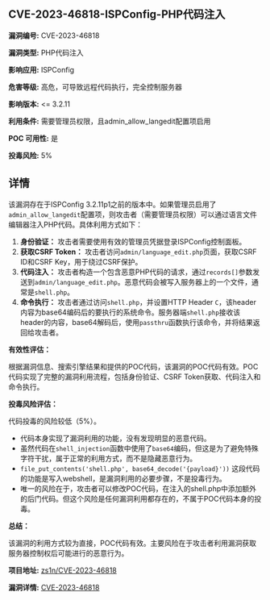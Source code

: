 ## CVE-2023-46818-ISPConfig-PHP代码注入

**漏洞编号:** CVE-2023-46818

**漏洞类型:** PHP代码注入

**影响应用:** ISPConfig

**危害等级:** 高危，可导致远程代码执行，完全控制服务器

**影响版本:** <= 3.2.11

**利用条件:** 需要管理员权限，且admin_allow_langedit配置项启用

**POC 可用性:** 是

**投毒风险:** 5%

## 详情

该漏洞存在于ISPConfig 3.2.11p1之前的版本中。如果管理员启用了`admin_allow_langedit`配置项，则攻击者（需要管理员权限）可以通过语言文件编辑器注入PHP代码。具体利用方式如下：

1.  **身份验证：** 攻击者需要使用有效的管理员凭据登录ISPConfig控制面板。
2.  **获取CSRF Token：** 攻击者访问`admin/language_edit.php`页面，获取CSRF ID和CSRF Key，用于绕过CSRF保护。
3.  **代码注入：** 攻击者构造一个包含恶意PHP代码的请求，通过`records[]`参数发送到`admin/language_edit.php`。恶意代码会被写入服务器上的一个文件，通常是`shell.php`。
4.  **命令执行：** 攻击者通过访问`shell.php`，并设置HTTP Header `C`，该header内容为base64编码后的要执行的系统命令。服务器端`shell.php`接收该header的内容，base64解码后，使用`passthru`函数执行该命令，并将结果返回给攻击者。

**有效性评估：**

根据漏洞信息、搜索引擎结果和提供的POC代码，该漏洞的POC代码有效。POC代码实现了完整的漏洞利用流程，包括身份验证、CSRF Token获取、代码注入和命令执行。

**投毒风险评估：**

代码投毒的风险较低（5%）。

*   代码本身实现了漏洞利用的功能，没有发现明显的恶意代码。
*   虽然代码在`shell_injection`函数中使用了`base64`编码，但这是为了避免特殊字符干扰，属于正常的利用方式，而不是隐藏恶意行为。
*   `file_put_contents('shell.php', base64_decode('{payload}'))` 这段代码的功能是写入webshell，是漏洞利用的必要步骤，不是投毒行为。
*   唯一的风险在于，攻击者可以修改POC代码，在注入的shell.php中添加额外的后门代码。但这个风险是任何漏洞利用都存在的，不属于POC代码本身的投毒。

**总结：**

该漏洞的利用方式较为直接，POC代码有效。主要风险在于攻击者利用漏洞获取服务器控制权后可能进行的恶意行为。

**项目地址:** [zs1n/CVE-2023-46818](https://github.com/zs1n/CVE-2023-46818)

**漏洞详情:** [CVE-2023-46818](https://nvd.nist.gov/vuln/detail/CVE-2023-46818)